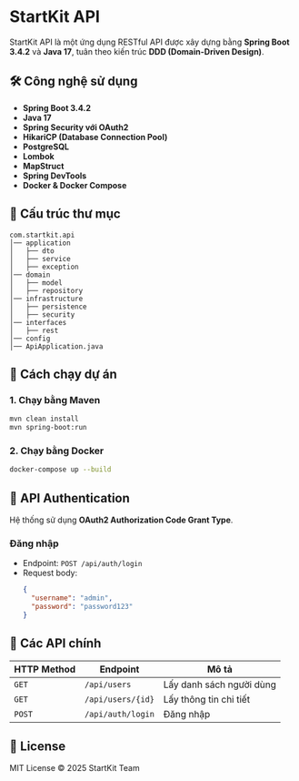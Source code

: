 # StartKit API

StartKit API là một ứng dụng RESTful API được xây dựng bằng **Spring Boot 3.4.2** và **Java 17**, tuân theo kiến trúc **DDD (Domain-Driven Design)**.

## 🛠️ Công nghệ sử dụng

- **Spring Boot 3.4.2**
- **Java 17**
- **Spring Security với OAuth2**
- **HikariCP (Database Connection Pool)**
- **PostgreSQL**
- **Lombok**
- **MapStruct**
- **Spring DevTools**
- **Docker & Docker Compose**

## 💂️ Cấu trúc thư mục

```
com.startkit.api
│── application
│   ├── dto
│   ├── service
│   ├── exception
│── domain
│   ├── model
│   ├── repository
│── infrastructure
│   ├── persistence
│   ├── security
│── interfaces
│   ├── rest
│── config
│── ApiApplication.java
```

## 🚀 Cách chạy dự án

### 1. Chạy bằng Maven

```sh
mvn clean install
mvn spring-boot:run
```

### 2. Chạy bằng Docker

```sh
docker-compose up --build
```

## 🔑 API Authentication

Hệ thống sử dụng **OAuth2 Authorization Code Grant Type**.

### Đăng nhập

- Endpoint: `POST /api/auth/login`
- Request body:
  ```json
  {
    "username": "admin",
    "password": "password123"
  }
  ```

## 📝 Các API chính

| HTTP Method | Endpoint          | Mô tả                    |
| ----------- | ----------------- | ------------------------ |
| `GET`       | `/api/users`      | Lấy danh sách người dùng |
| `GET`       | `/api/users/{id}` | Lấy thông tin chi tiết   |
| `POST`      | `/api/auth/login` | Đăng nhập                |

## 🐚 License

MIT License © 2025 StartKit Team

